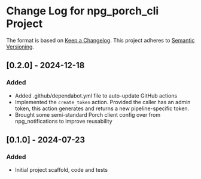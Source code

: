 <!-- markdownlint-disable MD024 -->
# Change Log for npg_porch_cli Project

The format is based on [Keep a Changelog](http://keepachangelog.com/).
This project adheres to [Semantic Versioning](http://semver.org/).

## [0.2.0] - 2024-12-18

### Added

* Added .github/dependabot.yml file to auto-update GitHub actions
* Implemented the `create_token` action. Provided the caller has an admin token,
  this action generates and returns a new pipeline-specific token.
* Brought some semi-standard Porch client config over from npg_notifications to
  improve reusability

## [0.1.0] - 2024-07-23

### Added

* Initial project scaffold, code and tests
